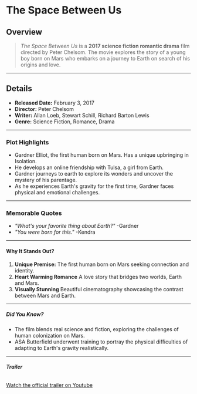 # The Space Between Us
## **Overview**
> *The Space Between Us* is a **2017 science fiction romantic drama** film directed by Peter Chelsom. The movie explores the story of a young boy born on Mars who embarks on a journey to Earth on search of his origins and love.

---

## **Details**
- **Released Date:** February 3, 2017
- **Director:** Peter Chelsom
- **Writer:** Allan Loeb, Stewart Schill, Richard Barton Lewis
- **Genre:** Science Fiction, Romance, Drama

---

### **Plot Highlights**
- Gardner Elliot, the first human born on Mars. Has a unique upbringing in Isolation.
- He develops an online friendship with Tulsa, a girl from Earth.
- Gardner journeys to earth to explore its wonders and uncover the mystery of his parentage.
- As he experiences Earth's gravity for the first time, Gardner faces physical and emotional challenges.

---

### **Memorable Quotes**
- *"What's your favorite thing about Earth?"* -Gardner
- *"You were born for this."* -Kendra

---

#### **Why It Stands Out?**
1. **Unique Premise:** The first human born on Mars seeking connection and identity.
2. **Heart Warming Romance** A love story that bridges two worlds, Earth and Mars.
3. **Visually Stunning** Beautiful cinematography showcasing the contrast between Mars and Earth.

---

##### **Did You Know?**
- The film blends real science and fiction, exploring the challenges of human colonization on Mars.
- ASA Butterfield underwent training to portray the physical difficulties of adapting to Earth's gravity realistically.

---

###### **Trailer**
[Watch the official trailer on Youtube](https://youtu.be/x73-573aWfs?si=uJ-DdSf3GnUQdrqG)
